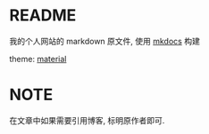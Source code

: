 # README

我的个人网站的 markdown 原文件, 使用 [mkdocs](https://www.mkdocs.org/) 构建

theme: [material](https://squidfunk.github.io/mkdocs-material/)

# NOTE

在文章中如果需要引用博客, 标明原作者即可.

